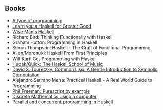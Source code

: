 ## Books

* [A type of programming](https://atypeofprogramming.com/)
* [Learn you a Haskell for Greater Good](http://learnyouahaskell.com/)
* [Wise Man's Haskell](https://andre.tips/wmh/)
* Richard Bird: Thinking Functionally with Haskell 
* Graham Hutton: Programming in Haskell
* Simon Thompson: Haskell - The Craft of Functional Programming
* Allen/Moronuki: Haskell From First Principles
* Will Kurt: Get Programming with Haskell
* [Hudak/Quick: The Haskell School of Music](https://www.cs.yale.edu/homes/hudak/Papers/HSoM.pdf)
* [David S. Touretzky: Common Lisp: A Gentle Introduction to Symbolic Computation](https://www.cs.cmu.edu/~dst/LispBook/book.pdf)
* Alejandro Serrano Mena: Practical Haskell - A Real World Guide to Programming
* [Phil Freeman: Purescript by example](https://leanpub.com/purescript)
* [Discrete Mathematics using a computer](http://www.x.edu.uy/inet/Springer.pdf)
* [Parallel and concurrent programming in Haskell](https://simonmar.github.io/pages/pcph.html)
